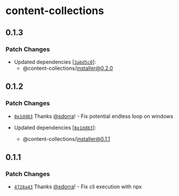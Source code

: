# content-collections

## 0.1.3

### Patch Changes

- Updated dependencies [[`3abd5c0`](https://github.com/sdorra/content-collections/commit/3abd5c07774662929351de82071600f082d2650d)]:
  - @content-collections/installer@0.2.0

## 0.1.2

### Patch Changes

- [`8e1dd83`](https://github.com/sdorra/content-collections/commit/8e1dd8345e7fa5adc589dcca66c5fc6193d9ff06) Thanks [@sdorra](https://github.com/sdorra)! - Fix potential endless loop on windows

- Updated dependencies [[`8e1dd83`](https://github.com/sdorra/content-collections/commit/8e1dd8345e7fa5adc589dcca66c5fc6193d9ff06)]:
  - @content-collections/installer@0.1.1

## 0.1.1

### Patch Changes

- [`4728a43`](https://github.com/sdorra/content-collections/commit/4728a43b19a2a373055aa91c258a46458e463829) Thanks [@sdorra](https://github.com/sdorra)! - Fix cli execution with npx
